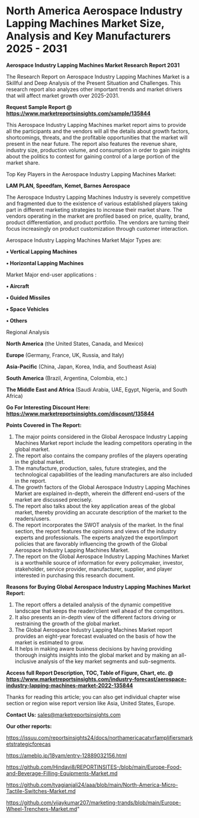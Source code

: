  # North America Aerospace Industry Lapping Machines Market Size, Analysis and Key Manufacturers 2025 - 2031

<strong>Aerospace Industry Lapping Machines Market Research Report 2031</strong>

The Research Report on Aerospace Industry Lapping Machines Market is a Skillful and Deep Analysis of the Present Situation and Challenges. This research report also analyzes other important trends and market drivers that will affect market growth over 2025-2031.

<strong>Request Sample Report @ <a href=https://www.marketreportsinsights.com/sample/135844>https://www.marketreportsinsights.com/sample/135844</a></strong>

This Aerospace Industry Lapping Machines market report aims to provide all the participants and the vendors will all the details about growth factors, shortcomings, threats, and the profitable opportunities that the market will present in the near future. The report also features the revenue share, industry size, production volume, and consumption in order to gain insights about the politics to contest for gaining control of a large portion of the market share.

Top Key Players in the Aerospace Industry Lapping Machines Market:

<strong>LAM PLAN, Speedfam, Kemet, Barnes Aerospace</strong>

The Aerospace Industry Lapping Machines Industry is severely competitive and fragmented due to the existence of various established players taking part in different marketing strategies to increase their market share. The vendors operating in the market are profiled based on price, quality, brand, product differentiation, and product portfolio. The vendors are turning their focus increasingly on product customization through customer interaction.

Aerospace Industry Lapping Machines Market Major Types are:

<strong>• Vertical Lapping Machines

• Horizontal Lapping Machines</strong>

Market Major end-user applications :

<strong>• Aircraft

• Guided Missiles

• Space Vehicles

• Others</strong>

Regional Analysis

</u><strong><b>North America</b></strong> (the United States, Canada, and Mexico)

<strong><b>Europe </b></strong>(Germany, France, UK, Russia, and Italy)

<strong><b>Asia-Pacific</b></strong> (China, Japan, Korea, India, and Southeast Asia)

<strong><b>South America</b></strong> (Brazil, Argentina, Colombia, etc.)

<strong><b>The Middle East and Africa</b></strong> (Saudi Arabia, UAE, Egypt, Nigeria, and South Africa)

<strong>Go For Interesting Discount Here: <a href=https://www.marketreportsinsights.com/discount/135844>https://www.marketreportsinsights.com/discount/135844</a></strong>

<strong>Points Covered in The Report:</strong>
<ol>
  <li>The major points considered in the Global Aerospace Industry Lapping Machines Market report include the leading competitors operating in the global market.</li>
  <li>The report also contains the company profiles of the players operating in the global market.</li>
  <li>The manufacture, production, sales, future strategies, and the technological capabilities of the leading manufacturers are also included in the report.</li>
  <li>The growth factors of the Global Aerospace Industry Lapping Machines Market are explained in-depth, wherein the different end-users of the market are discussed precisely.</li>
  <li>The report also talks about the key application areas of the global market, thereby providing an accurate description of the market to the readers/users.</li>
  <li>The report incorporates the SWOT analysis of the market. In the final section, the report features the opinions and views of the industry experts and professionals. The experts analyzed the export/import policies that are favorably influencing the growth of the Global Aerospace Industry Lapping Machines Market.</li>
  <li>The report on the Global Aerospace Industry Lapping Machines Market is a worthwhile source of information for every policymaker, investor, stakeholder, service provider, manufacturer, supplier, and player interested in purchasing this research document.</li>
</ol>
<strong>Reasons for Buying Global Aerospace Industry Lapping Machines Market Report:</strong>

<ol>
  <li>The report offers a detailed analysis of the dynamic competitive landscape that keeps the reader/client well ahead of the competitors.</li>
  <li>It also presents an in-depth view of the different factors driving or restraining the growth of the global market.</li>
  <li>The Global Aerospace Industry Lapping Machines Market report provides an eight-year forecast evaluated on the basis of how the market is estimated to grow.</li>
  <li>It helps in making aware business decisions by having providing thorough insights insights into the global market and by making an all-inclusive analysis of the key market segments and sub-segments.</li>
</ol>
<strong>Access full Report Description, TOC, Table of Figure, Chart, etc. @ <a href=https://www.marketreportsinsights.com/industry-forecast/aerospace-industry-lapping-machines-market-2022-135844>https://www.marketreportsinsights.com/industry-forecast/aerospace-industry-lapping-machines-market-2022-135844</a></strong>


Thanks for reading this article; you can also get individual chapter wise section or region wise report version like Asia, United States, Europe.

<strong>Contact Us:</strong>
sales@marketreportsinsights.com

<strong>Our other reports:</strong>

<a href=https://issuu.com/reportsinsights24/docs/northamericacatvrfamplifiersmarketstrategicforecas>https://issuu.com/reportsinsights24/docs/northamericacatvrfamplifiersmarketstrategicforecas</a>

<a href=https://ameblo.jp/18yam/entry-12889032156.html>https://ameblo.jp/18yam/entry-12889032156.html</a>

<a href=https://github.com/Hindavi8/REPORTINSITES-/blob/main/Europe-Food-and-Beverage-Filling-Equipments-Market.md>https://github.com/Hindavi8/REPORTINSITES-/blob/main/Europe-Food-and-Beverage-Filling-Equipments-Market.md</a>

<a href=https://github.com/tyagianjali24/aaa/blob/main/North-America-Micro-Tactile-Switches-Market.md>https://github.com/tyagianjali24/aaa/blob/main/North-America-Micro-Tactile-Switches-Market.md</a>

<a href=https://github.com/vijaykumar207/marketing-trands/blob/main/Europe-Wheel-Trenchers-Market.md>https://github.com/vijaykumar207/marketing-trands/blob/main/Europe-Wheel-Trenchers-Market.md</a>"
